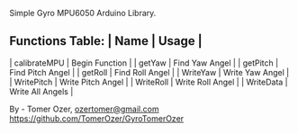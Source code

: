 Simple Gyro MPU6050 Arduino Library.

Functions Table:
|       Name        |       Usage        |
------------------------------------------
|   calibrateMPU    | Begin Function     |
|       getYaw      | Find Yaw Angel     |
|      getPitch     | Find Pitch Angel   | 
|      getRoll      | Find Roll Angel    |
|     WriteYaw      | Write Yaw Angel    |
|    WritePitch     | Write Pitch Angel  |
|     WriteRoll     | Write Roll Angel   |
|     WriteData     | Write All Angels   |

By - Tomer Ozer, ozertomer@gmail.com
https://github.com/TomerOzer/GyroTomerOzer

